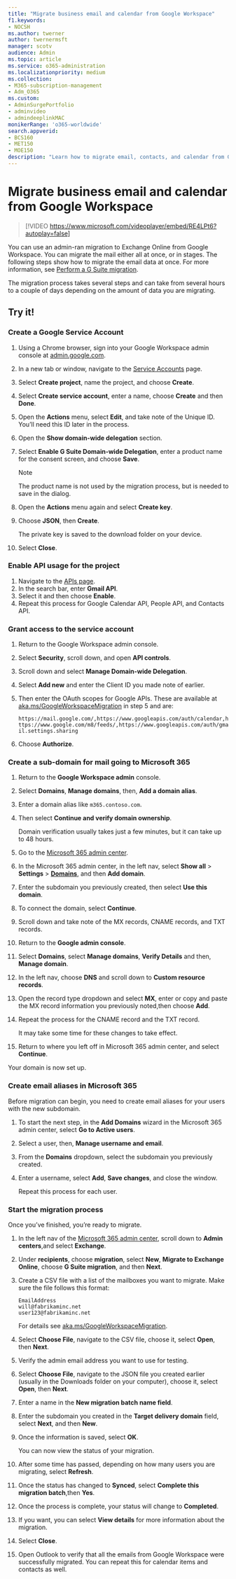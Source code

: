 ```yaml
---
title: "Migrate business email and calendar from Google Workspace"
f1.keywords:
- NOCSH
ms.author: twerner
author: twernermsft
manager: scotv
audience: Admin
ms.topic: article
ms.service: o365-administration
ms.localizationpriority: medium
ms.collection: 
- M365-subscription-management 
- Adm_O365
ms.custom: 
- AdminSurgePortfolio
- adminvideo
- admindeeplinkMAC
monikerRange: 'o365-worldwide'
search.appverid:
- BCS160
- MET150
- MOE150
description: "Learn how to migrate email, contacts, and calendar from Google Workspace to Microsoft 365 for business."
---
```


# Migrate business email and calendar from Google Workspace

> [!VIDEO https://www.microsoft.com/videoplayer/embed/RE4LPt6?autoplay=false]

You can use an admin-ran migration to Exchange Online from Google Workspace. You can migrate the mail either all at once, or in stages. The following steps show how to migrate the email data at once. For more information, see [Perform a G Suite migration](/exchange/mailbox-migration/perform-g-suite-migration).

The migration process takes several steps and can take from several hours to a couple of days depending on the amount of data you are migrating.

## Try it!

### Create a Google Service Account

1. Using a Chrome browser, sign into your Google Workspace admin console at [admin.google.com](https://admin.google.com). 
1. In a new tab or window, navigate to the [Service Accounts](https://console.developers.google.com/iam-admin/serviceaccounts) page. 
1. Select **Create project**, name the project, and choose **Create**. 
1. Select **Create service account**, enter a name, choose **Create** and then **Done**. 
1. Open the **Actions** menu, select **Edit**, and take note of the Unique ID. You’ll need this ID later in the process. 
1. Open the **Show domain-wide delegation** section. 
1. Select **Enable G Suite Domain-wide Delegation**, enter a product name for the consent screen, and choose **Save**. 

    > [!NOTE]
    > The product name is not used by the migration process, but is needed to save in the dialog.     

1. Open the **Actions** menu again and select **Create key**. 
1. Choose **JSON**, then **Create**. 

     The private key is saved to the download folder on your device.
 
1. Select **Close**. 

### Enable API usage for the project

1. Navigate to the [APIs page](https://console.developers.google.com/apis/library). 
1. In the search bar, enter **Gmail API**.
1. Select it and then choose **Enable**.
1. Repeat this process for Google Calendar API, People API, and Contacts API. 

### Grant access to the service account

1. Return to the Google Workspace admin console. 
1. Select **Security**, scroll down, and open **API controls**. 
1. Scroll down and select **Manage Domain-wide Delegation**.
1. Select **Add new** and enter the Client ID you made note of earlier.
1. Then enter the OAuth scopes for Google APIs. These are available at [aka.ms/GoogleWorkspaceMigration](/exchange/mailbox-migration/perform-g-suite-migration#grant-access-to-the-service-account-for-your-google-tenant) in step 5 and are:

    `https://mail.google.com/,https://www.googleapis.com/auth/calendar,https://www.google.com/m8/feeds/,https://www.googleapis.com/auth/gmail.settings.sharing`
 
1. Choose **Authorize**. 

### Create a sub-domain for mail going to Microsoft 365

1. Return to the **Google Workspace admin** console.
1. Select **Domains**, **Manage domains**, then, **Add a domain alias**. 
1. Enter a domain alias like `m365.contoso.com`.
1. Then select **Continue and verify domain ownership**. 

    Domain verification usually takes just a few minutes, but it can take up to 48 hours.

1. Go to the [Microsoft 365 admin center](https://admin.microsoft.com).
1. In the Microsoft 365 admin center, in the left nav, select **Show all** > **Settings** > <a href="https://go.microsoft.com/fwlink/p/?linkid=834818" target="_blank">**Domains**</a>, and then **Add domain**. 
1. Enter the subdomain you previously created, then select **Use this domain**. 
1. To connect the domain, select **Continue**. 
1. Scroll down and take note of the MX records, CNAME records, and TXT records. 
1. Return to the **Google admin console**.
1. Select **Domains**, select **Manage domains**, **Verify Details** and then, **Manage domain**. 
1. In the left nav, choose **DNS** and scroll down to **Custom resource records**. 
1. Open the record type dropdown and select **MX**, enter or copy and paste the MX record information you previously noted,then choose **Add**. 
1. Repeat the process for the CNAME record and the TXT record. 

    It may take some time for these changes to take effect.  

1. Return to where you left off in Microsoft 365 admin center, and select **Continue**. 

Your domain is now set up.  

### Create email aliases in Microsoft 365

Before migration can begin, you need to create email aliases for your users with the new subdomain. 

1. To start the next step, in the **Add Domains** wizard in the Microsoft 365 admin center, select **Go to Active users**. 
1. Select a user, then, **Manage username and email**. 
1. From the **Domains** dropdown, select the subdomain you previously created. 
1. Enter a username, select **Add**, **Save changes**, and close the window. 

    Repeat this process for each user. 

### Start the migration process

Once you’ve finished, you’re ready to migrate. 

1. In the left nav of the <a href="https://go.microsoft.com/fwlink/p/?linkid=2024339" target="_blank">Microsoft 365 admin center</a>, scroll down to **Admin centers**,and select **Exchange**. 
1. Under **recipients**, choose **migration**, select **New**, **Migrate to Exchange Online**, choose **G Suite migration**, and then **Next**. 
1. Create a CSV file with a list of the mailboxes you want to migrate. Make sure the file follows this format: 

    ```CSV
    EmailAddress
    will@fabrikaminc.net
    user123@fabrikaminc.net
    ```

      For details see [aka.ms/GoogleWorkspaceMigration](/exchange/mailbox-migration/perform-g-suite-migration#start-a-g-suite-migration-batch-with-the-exchange-admin-center-eac). 

1. Select **Choose File**, navigate to the CSV file, choose it, select **Open**, then **Next**. 
1. Verify the admin email address you want to use for testing. 
1. Select **Choose File**, navigate to the JSON file you created earlier (usually in the Downloads folder on your computer), choose it, select **Open**, then **Next**. 
1. Enter a name in the **New migration batch name field**.
1. Enter the subdomain you created in the **Target delivery domain** field, select **Next**, and then **New**. 
1. Once the information is saved, select **OK**. 

    You can now view the status of your migration. 

1. After some time has passed, depending on how many users you are migrating, select **Refresh**. 
1. Once the status has changed to **Synced**, select **Complete this migration batch**,then **Yes**. 
1. Once the process is complete, your status will change to **Completed**. 
1. If you want, you can select **View details** for more information about the migration. 
1. Select **Close**. 
1. Open Outlook to verify that all the emails from Google Workspace were successfully migrated.
You can repeat this for calendar items and contacts as well.
